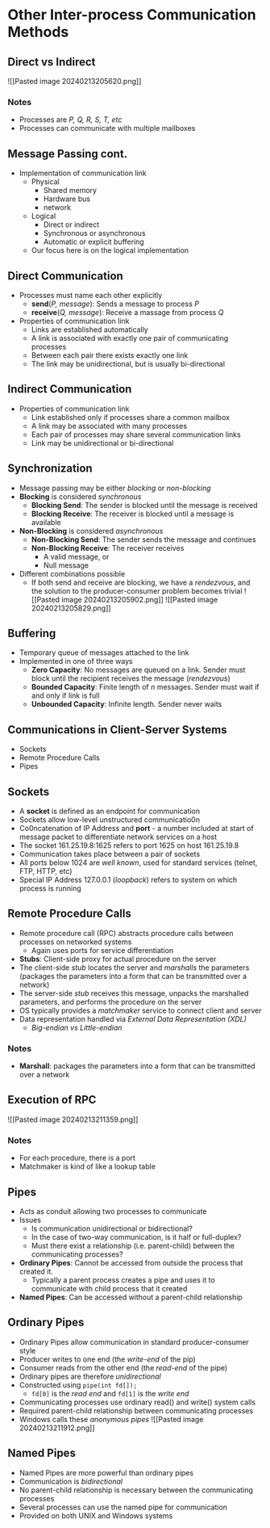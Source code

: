 # Other Inter-process Communication Methods
## Direct vs Indirect
![[Pasted image 20240213205620.png]]
### Notes
- Processes are *P, Q, R, S, T, etc*
- Processes can communicate with multiple mailboxes

## Message Passing cont.
- Implementation of communication link
	- Physical
		- Shared memory
		- Hardware bus
		- network
	- Logical
		- Direct or indirect
		- Synchronous or asynchronous
		- Automatic or explicit buffering
	- Our focus here is on the logical implementation
## Direct Communication
- Processes must name each other explicitly
	- **send**(*P, message*): Sends a message to process *P*
	- **receive**(*Q, message*): Receive a massage from process *Q*
- Properties of communication link
	- Links are established automatically
	- A link is associated with exactly one pair of communicating processes
	- Between each pair there exists exactly one link
	- The link may be unidirectional, but is usually bi-directional
## Indirect Communication
- Properties of communication link
	- Link established only if processes share a common mailbox
	- A link may be associated with many processes
	- Each pair of processes may share several communication links
	- Link may be unidirectional or bi-directional
## Synchronization
- Message passing may be either *blocking* or *non-blocking*
- **Blocking** is considered *synchronous*
	- **Blocking Send**: The sender is blocked until the message is received
	- **Blocking Receive**: The receiver is blocked until a message is available
- **Non-Blocking** is considered *asynchronous*
	- **Non-Blocking Send**: The sender sends the message and continues
	- **Non-Blocking Receive**: The receiver receives
		- A valid message, or
		- Null message
- Different combinations possible
	- If both send and receive are blocking, we have a *rendezvous*, and the solution to the producer-consumer problem becomes trivial
![[Pasted image 20240213205902.png]]
![[Pasted image 20240213205829.png]]
## Buffering
- Temporary queue of messages attached to the link
- Implemented in one of three ways
	- **Zero Capacity**: No messages are queued on a link. Sender must block until the recipient receives the message (*rendezvous*)
	- **Bounded Capacity**: Finite length of *n* messages. Sender must wait if and only if link is full
	- **Unbounded Capacity**: Infinite length. Sender never waits
## Communications in Client-Server Systems
- Sockets
- Remote Procedure Calls
- Pipes
## Sockets
- A **socket** is defined as an endpoint for communication
- Sockets allow low-level unstructured communicatio0n
- Co0ncatenation of IP Address and **port** - a number included at start of message packet to differentiate network services on a host
- The socket 161.25.19.8:1625 refers to port 1625 on host 161.25.19.8
- Communication takes place between a pair of sockets
- All ports below 1024 are *well known*, used for standard services (telnet, FTP, HTTP, etc)
- Special IP Address 127.0.0.1 (*loopback*) refers to system on which process is running
## Remote Procedure Calls
- Remote procedure call (RPC) abstracts procedure calls between processes on networked systems
	- Again uses ports for service differentiation
- **Stubs**: Client-side proxy for actual procedure on the server
- The client-side *stub* locates the server and *marshalls* the parameters (packages the parameters into a form that can be transmitted over a network)
- The server-side *stub* receives this message, unpacks the marshalled parameters, and performs the procedure on the server
- OS typically provides a *matchmaker* service to connect client and server
- Data representation handled via *External Data Representation (XDL)*
	- *Big-endian vs Little-endian*
### Notes
- **Marshall**: packages the parameters into a form that can be transmitted over a network
## Execution of RPC
![[Pasted image 20240213211359.png]]
### Notes
- For each procedure, there is a port
- Matchmaker is kind of like a lookup table

## Pipes
- Acts as conduit allowing two processes to communicate
- Issues
	- Is communication unidirectional or bidirectional?
	- In the case of two-way communication, is it half or full-duplex?
	- Must there exist a relationship (i.e. parent-child) between the communicating processes?
- **Ordinary Pipes**: Cannot be accessed from outside the process that created it.
	- Typically a parent process creates a pipe and uses it to communicate with child process that it created
- **Named Pipes**: Can be accessed without a parent-child relationship

## Ordinary Pipes
- Ordinary Pipes allow communication in standard producer-consumer style
- Producer writes to one end (the *write-end* of the pip)
- Consumer reads from the other end (the *read-end* of the pipe)
- Ordinary pipes are therefore *unidirectional*
- Constructed using `pipe(int fd[]);`
	- `fd[0]` is the *read end* and `fd[1]` is the *write end*
- Communicating processes use ordinary read() and write() system calls
- Required parent-child relationship between communicating processes
- Windows calls these *anonymous pipes*
![[Pasted image 20240213211912.png]]
## Named Pipes
- Named Pipes are more powerful than ordinary pipes
- Communication is *bidirectional*
- No parent-child relationship is necessary between the communicating processes
- Several processes can use the named pipe for communication
- Provided on both UNIX and Windows systems